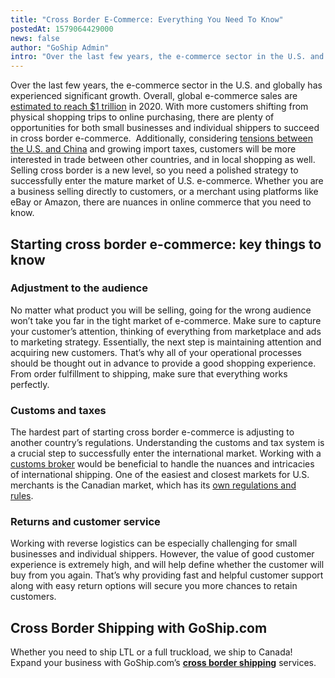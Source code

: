 ```yaml
---
title: "Cross Border E-Commerce: Everything You Need To Know"
postedAt: 1579064429000
news: false
author: "GoShip Admin"
intro: "Over the last few years, the e-commerce sector in the U.S. and globally has experienced significant growth. Overall, global e-commerce sales are estimated to reach $1 trillion in 2020. With more customers shifting from physical shopping trips to online purchasing, there are plenty of opportunities for both small businesses and individual shippers to succeed in cross border e-commerce.  Additionally, considering tensions between the U.S. and China and growing import taxes, customers will be more interested i"
---
```

Over the last few years, the e-commerce sector in the U.S. and globally has experienced significant growth. Overall, global e-commerce sales are [estimated to reach $1 trillion](https://smallbusiness.yahoo.com/advisor/post/121605721332/a-report-from-accenture-and-alibaba-groups-aliresearch) in 2020. With more customers shifting from physical shopping trips to online purchasing, there are plenty of opportunities for both small businesses and individual shippers to succeed in cross border e-commerce.  Additionally, considering [tensions between the U.S. and China](https://www.bbc.com/news/business-45899310) and growing import taxes, customers will be more interested in trade between other countries, and in local shopping as well. Selling cross border is a new level, so you need a polished strategy to successfully enter the mature market of U.S. e-commerce. Whether you are a business selling directly to customers, or a merchant using platforms like eBay or Amazon, there are nuances in online commerce that you need to know.

Starting cross border e-commerce: key things to know
----------------------------------------------------

### Adjustment to the audience

No matter what product you will be selling, going for the wrong audience won’t take you far in the tight market of e-commerce. Make sure to capture your customer’s attention, thinking of everything from marketplace and ads to marketing strategy. Essentially, the next step is maintaining attention and acquiring new customers. That’s why all of your operational processes should be thought out in advance to provide a good shopping experience. From order fulfillment to shipping, make sure that everything works perfectly. 

### Customs and taxes 

The hardest part of starting cross border e-commerce is adjusting to another country’s regulations. Understanding the customs and tax system is a crucial step to successfully enter the international market. Working with a [customs broker](https://www.goship.com/blog/what-does-customs-broker-do-and-do-you-need-one/) would be beneficial to handle the nuances and intricacies of international shipping. One of the easiest and closest markets for U.S. merchants is the Canadian market, which has its [own regulations and rules](https://www.goship.com/blog/shipping-to-canada-from-the-us/).  

### Returns and customer service

Working with reverse logistics can be especially challenging for small businesses and individual shippers. However, the value of good customer experience is extremely high, and will help define whether the customer will buy from you again. That’s why providing fast and helpful customer support along with easy return options will secure you more chances to retain customers. 

Cross Border Shipping with GoShip.com
-------------------------------------

Whether you need to ship LTL or a full truckload, we ship to Canada! Expand your business with GoShip.com’s [**cross border shipping**](https://www.goship.com/shipping-services/cross-country-shipping/) services.
